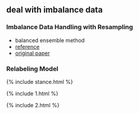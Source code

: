 ## deal with imbalance data
### Imbalance Data Handling with Resampling
* balanced ensemble method
* [reference](https://imbalanced-learn.org/en/stable/ensemble.html)
* [original paper](https://statistics.berkeley.edu/sites/default/files/tech-reports/666.pdf)

### Relabeling Model


{% include stance.html %}

{% include 1.html %}

{% include 2.html %}

